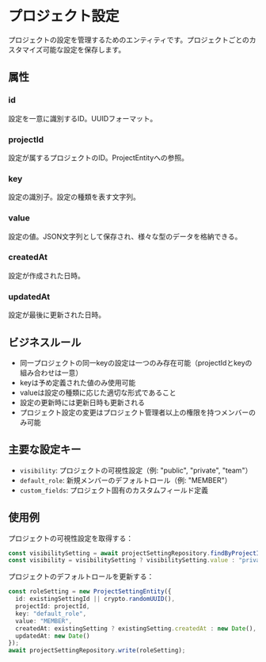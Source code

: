 # プロジェクト設定

プロジェクトの設定を管理するためのエンティティです。プロジェクトごとのカスタマイズ可能な設定を保存します。

## 属性

### id
設定を一意に識別するID。UUIDフォーマット。

### projectId
設定が属するプロジェクトのID。ProjectEntityへの参照。

### key
設定の識別子。設定の種類を表す文字列。

### value
設定の値。JSON文字列として保存され、様々な型のデータを格納できる。

### createdAt
設定が作成された日時。

### updatedAt
設定が最後に更新された日時。

## ビジネスルール

- 同一プロジェクトの同一keyの設定は一つのみ存在可能（projectIdとkeyの組み合わせは一意）
- keyは予め定義された値のみ使用可能
- valueは設定の種類に応じた適切な形式であること
- 設定の更新時には更新日時も更新される
- プロジェクト設定の変更はプロジェクト管理者以上の権限を持つメンバーのみ可能

## 主要な設定キー

- `visibility`: プロジェクトの可視性設定（例: "public", "private", "team"）
- `default_role`: 新規メンバーのデフォルトロール（例: "MEMBER"）
- `custom_fields`: プロジェクト固有のカスタムフィールド定義

## 使用例

プロジェクトの可視性設定を取得する：

```typescript
const visibilitySetting = await projectSettingRepository.findByProjectIdAndKey(projectId, "visibility");
const visibility = visibilitySetting ? visibilitySetting.value : "private"; // デフォルト値
```

プロジェクトのデフォルトロールを更新する：

```typescript
const roleSetting = new ProjectSettingEntity({
  id: existingSettingId || crypto.randomUUID(),
  projectId: projectId,
  key: "default_role",
  value: "MEMBER",
  createdAt: existingSetting ? existingSetting.createdAt : new Date(),
  updatedAt: new Date()
});
await projectSettingRepository.write(roleSetting);
```
